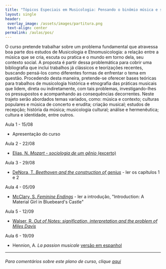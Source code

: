 ```yaml
---
title: "Tópicos Especiais em Musicologia: Pensando o binômio música e sociedade na musicologia e na etnomusicologia"
layout: single
header:
 overlay_image: /assets/images/partitura.png
 text-align: center
permalink: /aulas/pos/
---
```


O curso pretende trabalhar sobre um problema fundamental que atravessa boa parte dos estudos de Musicologia e Etnomusicologia: a relação entre a música que se cria, escuta ou pratica e o mundo em torno dela, seu contexto social. A proposta é partir dessa problemática para cobrir uma bibliografia que inclui trabalhos já clássicos e teorizações recentes, buscando pensá-los como diferentes formas de enfrentar o tema em questão. Procedendo desta maneira, pretende-se oferecer bases teóricas para trabalhos de musicologia histórica e etnografia das práticas musicais que lidem, direta ou indiretamente, com tais problemas, investigando-lhes os pressupostos e acompanhando as consequências decorrentes. Neste trajeto serão abordados temas variados, como: música e contexto; culturas populares e música de concerto e erudita; criação musical; estudos de recepção; história da música; musicologia cultural; análise e hermenêutica; cultura e identidade, entre outros.

Aula 1 - 15/08
- Apresentação do curso

Aula 2 - 22/08
- [Elias, N. *Mozart - sociologia de um gênio* (excerto)](https://drive.google.com/file/d/0B1yjDy01svPDNHBYNlVtcVhLNDQ/view?usp=sharing)

Aula 3 - 29/08
- [DeNora, T. *Beethoven and the construction of genius*](https://drive.google.com/file/d/0B1yjDy01svPDdGR1V0JBWUx6U1k/view?usp=sharing) - ler os capítulos 1 e 2

Aula 4 - 05/09
- [McClary, S. *Feminine Endings*](https://drive.google.com/file/d/0B1yjDy01svPDNUVWOHgtTlRwYUU/view?usp=sharing) - ler a introdução, "Introduction: A Material Girl in Bluebeard's Castle"

Aula 5 - 12/09
- [Walser, R. *Out of Notes: signification, interpretation and the problem of Miles Davis*](https://drive.google.com/file/d/0B1yjDy01svPDME1Bdkp1d2RaS1k/view?usp=sharing)

Aula 6 - 19/09
- Hennion, A. *La passion musicale* [versão em espanhol](https://drive.google.com/file/d/0B1yjDy01svPDZU93am9ldW45clE/view?usp=sharing)

---
###### Para comentários sobre este plano de curso, clique [aqui](https://github.com/fredmbarros/planosDeCurso)